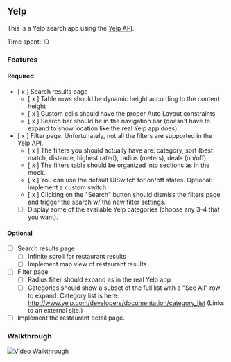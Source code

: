 ## Yelp

This is a Yelp search app using the [Yelp API](http://developer.rottentomatoes.com/docs/read/JSON).

Time spent: 10

### Features

#### Required

- [ x ] Search results page
   - [ x ] Table rows should be dynamic height according to the content height
   - [ x ] Custom cells should have the proper Auto Layout constraints
   - [ x ] Search bar should be in the navigation bar (doesn't have to expand to show location like the real Yelp app does).
- [ x ] Filter page. Unfortunately, not all the filters are supported in the Yelp API.
   - [ x ] The filters you should actually have are: category, sort (best match, distance, highest rated), radius (meters), deals (on/off).
   - [ x ] The filters table should be organized into sections as in the mock.
   - [ x ] You can use the default UISwitch for on/off states. Optional: implement a custom switch
   - [ x ] Clicking on the "Search" button should dismiss the filters page and trigger the search w/ the new filter settings.
   - [  ] Display some of the available Yelp categories (choose any 3-4 that you want).

#### Optional

- [ ] Search results page
   - [ ] Infinite scroll for restaurant results
   - [ ] Implement map view of restaurant results
- [ ] Filter page
   - [ ] Radius filter should expand as in the real Yelp app
   - [ ] Categories should show a subset of the full list with a "See All" row to expand. Category list is here: http://www.yelp.com/developers/documentation/category_list (Links to an external site.)
- [ ] Implement the restaurant detail page.

### Walkthrough

![Video Walkthrough](http://i.imgur.com/qOb24ou.gif)


